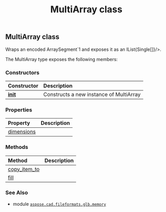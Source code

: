 ﻿---
title: MultiArray class
second_title: Aspose.CAD for Python via .NET API References
description: 
type: docs
weight: 100
url: /python-net/aspose.cad.fileformats.glb.memory/multiarray/
is_root: false
---

## MultiArray class

Wraps an encoded ArraySegment`1 and exposes it as an IList{Single[]}/>.



The MultiArray type exposes the following members:

### Constructors
| Constructor | Description |
| :- | :- |
| [__init__](/cad/python-net/aspose.cad.fileformats.glb.memory/multiarray/__init__/#) | Constructs a new instance of MultiArray |


### Properties
| Property | Description |
| :- | :- |
| [dimensions](/cad/python-net/aspose.cad.fileformats.glb.memory/multiarray/dimensions) |  |


### Methods
| Method | Description |
| :- | :- |
| [copy_item_to](/cad/python-net/aspose.cad.fileformats.glb.memory/multiarray/copy_item_to/#int-list) |  |
| [fill](/cad/python-net/aspose.cad.fileformats.glb.memory/multiarray/fill/#list-int) |  |



### See Also
* module [`aspose.cad.fileformats.glb.memory`](..)
